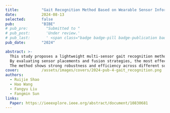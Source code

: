 ```yaml
---
title:          "Gait Recognition Method Based on Wearable Sensor Information Fusion"
date:           2024-08-13
selected:       false
pub:            "BIBE"
# pub_pre:        "Submitted to "
# pub_post:       'Under review.'
# pub_last:       ' <span class="badge badge-pill badge-publication badge-success">Spotlight</span>'
pub_date:       "2024"

abstract: >-
  This study proposes a lightweight multi-sensor gait recognition method with attention mechanisms to improve accuracy and reduce model complexity. 
  By evaluating sensor placements and fusion strategies, the most effective combinations and data-level fusion are identified. 
  The method shows strong robustness and efficiency across different subject scales, enhancing practicality in real-world applications.
cover:          /assets/images/covers/2024-pub-4-gait_recognition.png
authors:
  - Ruijie Shao
  - Hao Wang
  - Fangyu Liu
  - Fangmin Sun
links:
  Paper: https://ieeexplore.ieee.org/abstract/document/10830681
---
```

